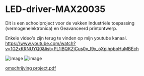 # LED-driver-MAX20035
Dit is een schoolproject voor de vakken Industriële toepassing (vermogenelektronica) en Geavanceerd printontwerp.

Enkele video's zijn terug te vinden op mijn youtube kanaal.
https://www.youtube.com/watch?v=1G2xKRNUYQ0&list=PL1lBQKZjCus0v_I9x_oXpihpboHuMBEch

![image](https://user-images.githubusercontent.com/101976886/214378454-50871280-68f1-4145-a6b3-f368fd10a8c9.png)
![image](https://user-images.githubusercontent.com/101976886/214378562-039d80ef-4517-4f6a-9826-d537e5dc5f71.png)

[omschrijving project.pdf](https://github.com/LukasVerschraegen/LED-driver-MAX20035/files/10492971/omschrijving.project.pdf)


